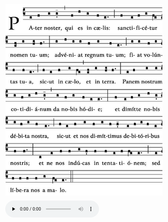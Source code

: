 ![](images/Pater-Noster.jpg)

<audio src="https://upload.wikimedia.org/wikipedia/commons/a/af/Schola_Gregoriana-Pater_Noster.ogg" controls="controls" preload="none"></audio>
